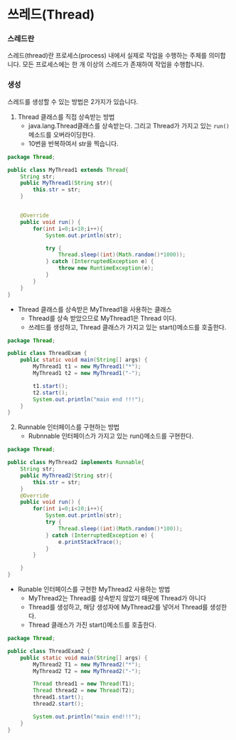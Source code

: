 # 쓰레드(Thread)
### 스레드란
스레드(thread)란 프로세스(process) 내에서 실제로 작업을 수행하는 주체를 의미합니다.
모든 프로세스에는 한 개 이상의 스레드가 존재하여 작업을 수행합니다.
### 생성
스레드를 생성할 수 있는 방법은 2가지가 있습니다.

1. Thread 클래스를 직접 상속받는 방법
    + java.lang.Thread클래스를 상속받는다. 그리고 Thread가 가지고 있는 `run()`메소드를 오버라이딩한다.
    + 10번을 반복하여서 str을 찍습니다.
```java
package Thread;

public class MyThread1 extends Thread{
    String str;
    public MyThread1(String str){
        this.str = str;
    }


    @Override
    public void run() {
        for(int i=0;i<10;i++){
            System.out.println(str);

            try {
                Thread.sleep((int)(Math.random()*1000));
            } catch (InterruptedException e) {
                throw new RuntimeException(e);
            }
        }
    }
}
```
+ Thread 클래스를 상속받은 MyThread1을 사용하는 클래스
    + Thread를 상속 받았으므로 MyThread1은 Thread 이다.
    + 쓰레드를 생성하고, Thread 클래스가 가지고 있는 start()메소드를 호출한다.
```java
package Thread;

public class ThreadExam {
    public static void main(String[] args) {
        MyThread1 t1 = new MyThread1("*");
        MyThread1 t2 = new MyThread1("-");

        t1.start();
        t2.start();
        System.out.println("main end !!!");
    }
}
```

2. Runnable 인터페이스를 구현하는 방법  
    + Rubnnable 인터페이스가 가지고 있는 run()메소드를 구현한다.

```java
package Thread;

public class MyThread2 implements Runnable{
    String str;
    public MyThread2(String str){
        this.str = str;
    }
    @Override
    public void run() {
        for(int i=0;i<10;i++){
            System.out.println(str);
            try {
                Thread.sleep((int)(Math.random()*100));
            } catch (InterruptedException e) {
                e.printStackTrace();
            }
        }

    }
}
```
+ Runable 인터페이스를 구현한 MyThread2 사용하는 방법
    + MyThread2는 Thread를 상속받지 않았기 때문에 Thread가 아니다
    + Thread를 생성하고, 해당 생성자에 MyThread2를 넣어서 Thread를 생성한다.
    + Thread 클래스가 가진 start()메소드를 호출한다.
```java
package Thread;

public class ThreadExam2 {
    public static void main(String[] args) {
        MyThread2 T1 = new MyThread2("*");
        MyThread2 T2 = new MyThread2("-");

        Thread thread1 = new Thread(T1);
        Thread thread2 = new Thread(T2);
        thread1.start();
        thread2.start();

        System.out.println("main end!!!");
    }
}
```